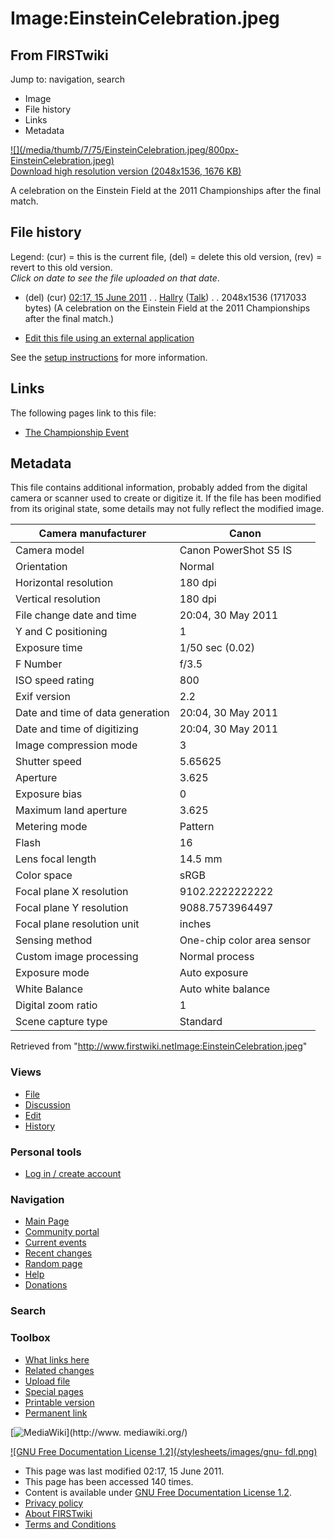 # Image:EinsteinCelebration.jpeg

## From FIRSTwiki

Jump to: navigation, search

- Image
- File history
- Links
- Metadata

[![](/media/thumb/7/75/EinsteinCelebration.jpeg/800px-
EinsteinCelebration.jpeg)](/media/7/75/EinsteinCelebration.jpeg)<br>
[Download high resolution version (2048x1536, 1676 KB)](/media/7/75/EinsteinCelebration.jpeg)

A celebration on the Einstein Field at the 2011 Championships after the final match.

## File history

Legend: (cur) = this is the current file, (del) = delete this old version, (rev) = revert to this old version.<br>
_Click on date to see the file uploaded on that date_.

- (del) (cur) [02:17, 15 June 2011](/media/7/75/EinsteinCelebration.jpeg "/media/7/75/EinsteinCelebration.jpeg") . . [Hallry](User:Hallry "User:Hallry") ([Talk](User_talk:Hallry "User talk:Hallry")) . . 2048x1536 (1717033 bytes) (A celebration on the Einstein Field at the 2011 Championships after the final match.)

- [Edit this file using an external application](/index.php?title=Image:EinsteinCelebration.jpeg&action=edit&externaledit=true&mode=file "Image:EinsteinCelebration.jpeg")

See the [setup instructions](http://meta.wikimedia.org/wiki/Help:External_editors "http://meta.wikimedia.org/wiki/Help:External_editors") for more information.

## Links

The following pages link to this file:

- [The Championship Event](The_Championship_Event "The Championship Event")

## Metadata

This file contains additional information, probably added from the digital camera or scanner used to create or digitize it. If the file has been modified from its original state, some details may not fully reflect the modified image.

Camera manufacturer              | Canon
-------------------------------- | --------------------------
Camera model                     | Canon PowerShot S5 IS
Orientation                      | Normal
Horizontal resolution            | 180 dpi
Vertical resolution              | 180 dpi
File change date and time        | 20:04, 30 May 2011
Y and C positioning              | 1
Exposure time                    | 1/50 sec (0.02)
F Number                         | f/3.5
ISO speed rating                 | 800
Exif version                     | 2.2
Date and time of data generation | 20:04, 30 May 2011
Date and time of digitizing      | 20:04, 30 May 2011
Image compression mode           | 3
Shutter speed                    | 5.65625
Aperture                         | 3.625
Exposure bias                    | 0
Maximum land aperture            | 3.625
Metering mode                    | Pattern
Flash                            | 16
Lens focal length                | 14.5 mm
Color space                      | sRGB
Focal plane X resolution         | 9102.2222222222
Focal plane Y resolution         | 9088.7573964497
Focal plane resolution unit      | inches
Sensing method                   | One-chip color area sensor
Custom image processing          | Normal process
Exposure mode                    | Auto exposure
White Balance                    | Auto white balance
Digital zoom ratio               | 1
Scene capture type               | Standard

Retrieved from "<http://www.firstwiki.netImage:EinsteinCelebration.jpeg>"

### Views

- [File](Image:EinsteinCelebration.jpeg)
- [Discussion](/index.php?title=Image_talk:EinsteinCelebration.jpeg&action=edit)
- [Edit](/index.php?title=Image:EinsteinCelebration.jpeg&action=edit)
- [History](/index.php?title=Image:EinsteinCelebration.jpeg&action=history)

### Personal tools

- [Log in / create account](/index.php?title=Special:Userlogin&returnto=Image:EinsteinCelebration.jpeg)

[](Main_Page "Main Page")

### Navigation

- [Main Page](Main_Page)
- [Community portal](FIRSTwiki:Community_portal)
- [Current events](Current_events)
- [Recent changes](Special:Recentchanges)
- [Random page](Special:Random)
- [Help](FIRSTwiki:Help)
- [Donations](FIRSTwiki:Site_support)

### Search

### Toolbox

- [What links here](Special:Whatlinkshere/Image:EinsteinCelebration.jpeg)
- [Related changes](Special:Recentchangeslinked/Image:EinsteinCelebration.jpeg)
- [Upload file](Special:Upload)
- [Special pages](Special:Specialpages)
- [Printable version](/index.php?title=Image:EinsteinCelebration.jpeg&printable=yes)
- [Permanent link](/index.php?title=Image:EinsteinCelebration.jpeg&oldid=80515)

[![MediaWiki](/skins/common/images/poweredby_mediawiki_88x31.png)](http://www.
mediawiki.org/)

[![GNU Free Documentation License 1.2](/stylesheets/images/gnu-
fdl.png)](http://www.gnu.org/copyleft/fdl.html)

- This page was last modified 02:17, 15 June 2011.
- This page has been accessed 140 times.
- Content is available under [GNU Free Documentation License 1.2](http://www.gnu.org/copyleft/fdl.html "http://www.gnu.org/copyleft/fdl.html").
- [Privacy policy](FIRSTwiki:Privacy_policy "FIRSTwiki:Privacy policy")
- [About FIRSTwiki](FIRSTwiki:About "FIRSTwiki:About")
- [Terms and Conditions](FIRSTwiki:Terms_and_conditions "FIRSTwiki:Terms and conditions")

